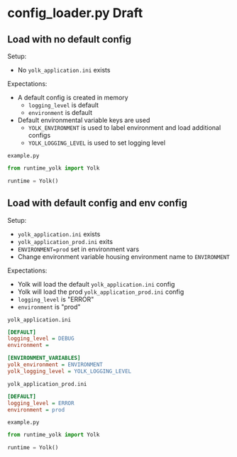 # config_loader.py Draft

## Load with no default config

Setup:

- No `yolk_application.ini` exists

Expectations:

- A default config is created in memory
  - `logging_level` is default
  - `environment` is default
- Default environmental variable keys are used
  - `YOLK_ENVIRONMENT` is used to label environment and load additional configs
  - `YOLK_LOGGING_LEVEL` is used to set logging level

`example.py`

```py
from runtime_yolk import Yolk

runtime = Yolk()
```

## Load with default config and env config

Setup:

- `yolk_application.ini` exists
- `yolk_application_prod.ini` exits
- `ENVIRONMENT=prod` set in environment vars
- Change environment variable housing environment name to `ENVIRONMENT`

Expectations:

- Yolk will load the default `yolk_application.ini` config
- Yolk will load the prod `yolk_application_prod.ini` config
- `logging_level` is "ERROR"
- `environment` is "prod"

`yolk_application.ini`

```ini
[DEFAULT]
logging_level = DEBUG
environment =

[ENVIRONMENT_VARIABLES]
yolk_environment = ENVIRONMENT
yolk_logging_level = YOLK_LOGGING_LEVEL
```

`yolk_application_prod.ini`

```ini
[DEFAULT]
logging_level = ERROR
environment = prod
```

`example.py`

```py
from runtime_yolk import Yolk

runtime = Yolk()
```
